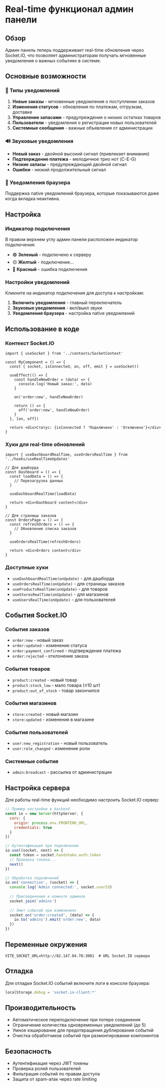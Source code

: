 # Real-time функционал админ панели

## Обзор

Админ панель теперь поддерживает real-time обновления через Socket.IO, что позволяет администраторам получать мгновенные уведомления о важных событиях в системе.

## Основные возможности

### 🔔 Типы уведомлений

1. **Новые заказы** - мгновенные уведомления о поступлении заказов
2. **Изменения статусов** - обновления по платежам, отгрузкам, доставке
3. **Управление запасами** - предупреждения о низких остатках товаров
4. **Пользователи** - уведомления о регистрации новых пользователей
5. **Системные сообщения** - важные объявления от администрации

### 🔊 Звуковые уведомления

- **Новый заказ** - двойной высокий сигнал (привлекает внимание)
- **Подтверждение платежа** - мелодичное трио нот (C-E-G)  
- **Низкие запасы** - предупреждающий двойной сигнал
- **Ошибки** - низкий продолжительный сигнал

### 📱 Уведомления браузера

Поддержка native уведомлений браузера, которые показываются даже когда вкладка неактивна.

## Настройка

### Индикатор подключения

В правом верхнем углу админ панели расположен индикатор подключения:
- 🟢 **Зеленый** - подключено к серверу
- 🟡 **Желтый** - подключение...
- 🔴 **Красный** - ошибка подключения

### Настройки уведомлений

Кликните на индикатор подключения для доступа к настройкам:

1. **Включить уведомления** - главный переключатель
2. **Звуковые уведомления** - вкл/выкл звуки
3. **Уведомления браузера** - настройка native уведомлений

## Использование в коде

### Контекст Socket.IO

```tsx
import { useSocket } from '../contexts/SocketContext'

const MyComponent = () => {
  const { socket, isConnected, on, off, emit } = useSocket()
  
  useEffect(() => {
    const handleNewOrder = (data) => {
      console.log('Новый заказ:', data)
    }
    
    on('order:new', handleNewOrder)
    
    return () => {
      off('order:new', handleNewOrder)  
    }
  }, [on, off])
  
  return <div>Статус: {isConnected ? 'Подключено' : 'Отключено'}</div>
}
```

### Хуки для real-time обновлений

```tsx
import { useDashboardRealTime, useOrdersRealTime } from '../hooks/useRealTimeUpdates'

// Для дашборда
const Dashboard = () => {
  const loadData = () => {
    // Перезагрузка данных
  }
  
  useDashboardRealTime(loadData)
  
  return <div>Dashboard content</div>
}

// Для страницы заказов
const OrdersPage = () => {
  const refreshOrders = () => {
    // Обновление списка заказов
  }
  
  useOrdersRealTime(refreshOrders)
  
  return <div>Orders content</div>
}
```

### Доступные хуки

- `useDashboardRealTime(onUpdate)` - для дашборда
- `useOrdersRealTime(onUpdate)` - для страницы заказов  
- `useProductsRealTime(onUpdate)` - для товаров
- `useStoresRealTime(onUpdate)` - для магазинов
- `useUsersRealTime(onUpdate)` - для пользователей

## События Socket.IO

### События заказов
- `order:new` - новый заказ
- `order:updated` - изменение статуса
- `order:payment_confirmed` - подтверждение платежа
- `order:rejected` - отклонение заказа

### События товаров
- `product:created` - новый товар
- `product:stock_low` - мало товара (≤10 шт)
- `product:out_of_stock` - товар закончился

### События магазинов
- `store:created` - новый магазин
- `store:updated` - изменения в магазине

### События пользователей
- `user:new_registration` - новый пользователь
- `user:role_changed` - изменение роли

### Системные события
- `admin:broadcast` - рассылка от администрации

## Настройка сервера

Для работы real-time функций необходимо настроить Socket.IO сервер:

```javascript
// Пример настройки в backend
const io = new Server(httpServer, {
  cors: {
    origin: process.env.FRONTEND_URL,
    credentials: true
  }
})

// Аутентификация при подключении
io.use((socket, next) => {
  const token = socket.handshake.auth.token
  // Проверка токена...
  next()
})

// Обработка подключений
io.on('connection', (socket) => {
  console.log('Admin connected:', socket.userId)
  
  // Присоединение к комнате админов
  socket.join('admins')
  
  // Эмит событий при изменениях
  socket.on('order:created', (data) => {
    io.to('admins').emit('order:new', data)
  })
})
```

## Переменные окружения

```env
VITE_SOCKET_URL=http://82.147.84.78:3001  # URL Socket.IO сервера
```

## Отладка

Для отладки Socket.IO событий включите логи в консоли браузера:

```javascript
localStorage.debug = 'socket.io-client:*'
```

## Производительность

- Автоматическое переподключение при потере соединения
- Ограничение количества одновременных уведомлений (до 5)
- Умное кэширование для предотвращения дублирования событий
- Очистка обработчиков событий при размонтировании компонентов

## Безопасность

- Аутентификация через JWT токены
- Проверка ролей пользователей
- Фильтрация событий по правам доступа
- Защита от spam-атак через rate limiting
